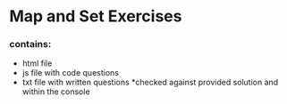 # Map and Set Exercises
### contains:
- html file
- js file with code questions
- txt file with written questions
*checked against provided solution and within the console
